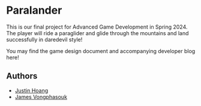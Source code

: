 # Paralander

This is our final project for Advanced Game Development in Spring 2024. The
player will ride a paraglider and glide through the mountains and land
successfully in daredevil style!

You may find the game design document and accompanying developer blog here!

## Authors

- [Justin Hoang](mailto:justinhoang@mines.edu)
- [James Vongphasouk](mailto:jvongphasouk@mines.edu)